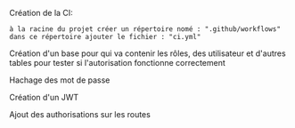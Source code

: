 Création de la CI:

    à la racine du projet créer un répertoire nomé : ".github/workflows"
    dans ce répertoire ajouter le fichier : "ci.yml"


Création d'un base pour qui va contenir les rôles, des utilisateur et d'autres tables pour tester si l'autorisation fonctionne correctement

Hachage des mot de passe

Création d'un JWT 

Ajout des authorisations sur les routes

